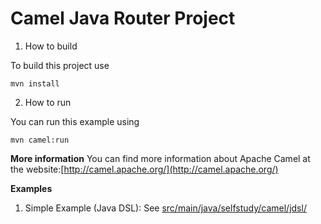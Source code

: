 # Camel Java Router Project
1. How to build

To build this project use

    mvn install

2. How to run

You can run this example using

    mvn camel:run

**More information**
You can find more information about Apache Camel at the website:[http://camel.apache.org/](http://camel.apache.org/)


**Examples**
1. Simple Example (Java DSL): See [src/main/java/selfstudy/camel/jdsl/](src/main/java/selfstudy/camel/jdsl/)